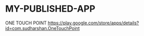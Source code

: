 # MY-PUBLISHED-APP
ONE TOUCH POINT
https://play.google.com/store/apps/details?id=com.sudharshan.OneTouchPoint
